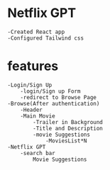 # Netflix GPT
    -Created React app
    -Configured Tailwind css
# features
    -Login/Sign Up
        -login/Sign up Form
        -redirect to Browse Page
    -Browse(After authentication)
        -Header
        -Main Movie
            -Trailer in Background
            -Title and Description
            -movie Suggestions
                -MoviesList*N
    -Netflix GPT
        -search bar
            Movie Suggestions
    

